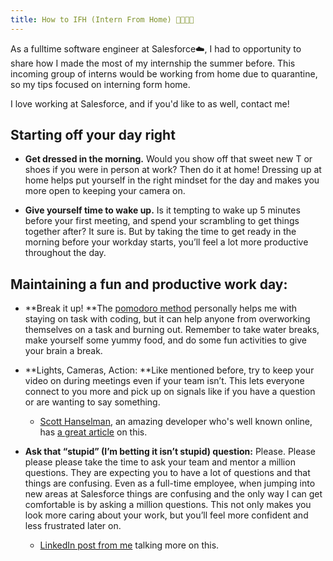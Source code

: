 ```yaml
---  
title: How to IFH (Intern From Home) 👩‍💻👨‍💻  
---  
```

As a fulltime software engineer at Salesforce☁️, I had to opportunity to share how I made the most of my internship the summer before. This incoming group of interns would be working from home due to quarantine, so my tips focused on interning form home.

I love working at Salesforce, and if you'd like to as well, contact me!

## Starting off your day right
- **Get dressed in the morning.** Would you show off that sweet new T or shoes if you were in person at work? Then do it at home! Dressing up at home helps put yourself in the right mindset for the day and makes you more open to keeping your camera on.  

- **Give yourself time to wake up.** Is it tempting to wake up 5 minutes before your first meeting, and spend your scrambling to get things together after? It sure is. But by taking the time to get ready in the morning before your workday starts, you’ll feel a lot more productive throughout the day.  

## Maintaining a fun and productive work day:
- **Break it up! **The [pomodoro method](https://francescocirillo.com/pages/pomodoro-technique) personally helps me with staying on task with coding, but it can help anyone from overworking themselves on a task and burning out. Remember to take water breaks, make yourself some yummy food, and do some fun activities to give your brain a break.  

- **Lights, Cameras, Action: **Like mentioned before, try to keep your video on during meetings even if your team isn’t. This lets everyone connect to you more and pick up on signals like if you have a question or are wanting to say something.  
    - [Scott Hanselman](https://twitter.com/shanselman), an amazing developer who's well known online, has [a great article](https://www.hanselman.com/blog/GoodBetterBestCreatingTheUltimateRemoteWorkerWebcamSetupOnABudget.aspx) on this.  
    
    
- **Ask that “stupid” (I’m betting it isn’t stupid) question:** Please. Please please please take the time to ask your team and mentor a million questions. They are expecting you to have a lot of questions and that things are confusing. Even as a full-time employee, when jumping into new areas at Salesforce things are confusing and the only way I can get comfortable is by asking a million questions. This not only makes you look more caring about your work, but you’ll feel more confident and less frustrated later on.  
    - [LinkedIn post from me](https://www.linkedin.com/posts/donaldbough_itsnotstupid-youknowwhatyouknow-activity-6648720804420874240-rwTf) talking more on this.  
    
    

